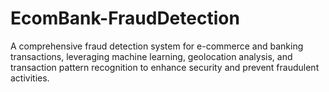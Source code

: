 # EcomBank-FraudDetection
A comprehensive fraud detection system for e-commerce and banking transactions, leveraging machine learning, geolocation analysis, and transaction pattern recognition to enhance security and prevent fraudulent activities.
